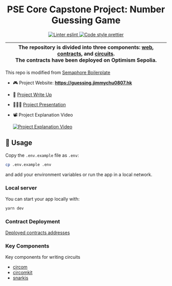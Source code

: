 <h1 align="center">
    PSE Core Capstone Project: Number Guessing Game
</h1>

<p align="center">
    <a href="https://eslint.org/">
        <img alt="Linter eslint" src="https://img.shields.io/badge/linter-eslint-8080f2?style=flat-square&logo=eslint">
    </a>
    <a href="https://prettier.io/">
        <img alt="Code style prettier" src="https://img.shields.io/badge/code%20style-prettier-f8bc45?style=flat-square&logo=prettier">
    </a>
</p>

| The repository is divided into three components: [web](./apps/web), [contracts](./apps/contracts), and [circuits](./apps/circuits).<br/>The contracts have been deployed on Optimism Sepolia. |
| --------------------------------------------------------------------------------------------------------------------------------------------------------------------------------------------- |

This repo is modified from [Semaphore Boilerplate](https://github.com/semaphore-protocol/boilerplate)

- 🎮 Project Website: **https://guessing.jimmychu0807.hk**
- 📝 [Project Write Up](https://jimmychu0807.hk/pse-core-capstone-project)
- 🧑🏻‍🏫 [Project Presentation](https://docs.google.com/presentation/d/1SE4omIJJaYBLAXkV0Ew6o47RLgoQ8pTcIkkv1tFMbik/edit?usp=sharing)
- 📽️ Project Explanation Video

  [![Project Explanation Video](http://img.youtube.com/vi/MrhGMfzsAX0/0.jpg)](https://youtu.be/MrhGMfzsAX0 "Project Explanation Video")

## 📜 Usage

Copy the `.env.example` file as `.env`:

```bash
cp .env.example .env
```

and add your environment variables or run the app in a local network.

### Local server

You can start your app locally with:

```bash
yarn dev
```

### Contract Deployment

[Deployed contracts addresses](./docs/deployed-addresses.md)

### Key Components

Key components for writing circuits

- [circom](https://docs.circom.io/)
- [circomkit](https://github.com/erhant/circomkit/tree/main)
- [snarkjs](https://github.com/iden3/snarkjs)
